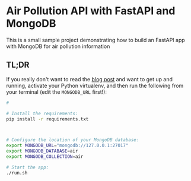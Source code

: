 # Air Pollution API with FastAPI and MongoDB

This is a small sample project demonstrating how to build an FastAPI app with MongoDB for air pollution information 

## TL;DR

If you really don't want to read the [blog post](https://developer.mongodb.com/quickstart/python-quickstart-fastapi/) and want to get up and running,
activate your Python virtualenv, and then run the following from your terminal (edit the `MONGODB_URL` first!):

```bash
#

# Install the requirements:
pip install -r requirements.txt



# Configure the location of your MongoDB database:
export MONGODB_URL="mongodb://127.0.0.1:27017"
export MONGODB_DATABASE=air
export MONGODB_COLLECTION=air

# Start the app:
./run.sh
```
